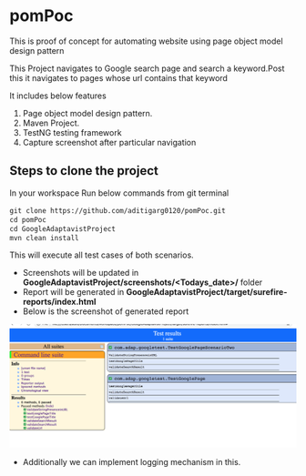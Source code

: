 # pomPoc
This is proof of concept for automating website using page object model design pattern

This Project navigates to Google search page and search a keyword.Post this it navigates to pages whose url contains
that keyword

It includes below features
1. Page object model design pattern.
2. Maven Project.
3. TestNG testing framework
4. Capture screenshot after particular navigation


## Steps to clone the project 
In your workspace
Run below commands from git terminal

```
git clone https://github.com/aditigarg0120/pomPoc.git
cd pomPoc
cd GoogleAdaptavistProject
mvn clean install
```

This will execute all test cases of both scenarios.

- Screenshots will be updated in **GoogleAdaptavistProject/screenshots/<Todays_date>/** folder
- Report will be generated in **GoogleAdaptavistProject/target/surefire-reports/index.html**
- Below is the screenshot of generated report


![Alt text](https://github.com/aditigarg0120/pomPoc/blob/master/TestExecutedReport.png "Test Report")



- Additionally we can implement logging mechanism in this.

